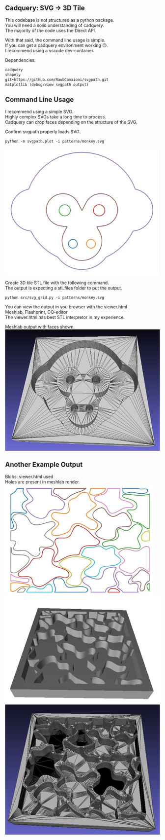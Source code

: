 ## Cadquery: SVG -> 3D Tile
This codebase is not structured as a python package.  
You will need a solid understanding of cadquery.  
The majority of the code uses the Direct API.    

With that said, the command line usage is simple.  
If you can get a cadquery environment working 😖.  
I recommend using a vscode dev-container.  

Dependencies:
```
cadquery
shapely
git+https://github.com/RaubCamaioni/svgpath.git
matplotlib (debug/view svgpath output)
```

## Command Line Usage

I recommend using a simple SVG.  
Highly complex SVGs take a long time to process.  
Cadquery can drop faces depending on the structure of the SVG.  

Confirm svgpath properly loads SVG.
```
python -m svgpath.plot -i patterns/monkey.svg
```
![Alt text](images/monkey.jpg)

Create 3D tile STL file with the following command.  
The output is expecting a stl_files folder to put the output.
```
python src/svg_grid.py -i patterns/monkey.svg
```
You can view the output in you browser with the viewer.html  
Meshlab, Flashprint, CQ-editor  
The viewer.html has best STL interpretor in my experience.

Meshlab output with faces shown.
![Alt text](images/monkey_3d.jpg)

## Another Example Output

Blobs: viewer.html used  
Holes are present in meshlab render.  
![Alt text](images/blobs.jpg)  
![Alt text](images/blobs_3d.jpg)  
![Alt text](images/blobs_meshlab.jpg)  